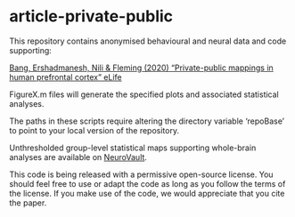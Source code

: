 # article-private-public

This repository contains anonymised behavioural and neural data and code supporting:

<a href="https://elifesciences.org/articles/56477">Bang, Ershadmanesh, Nili & Fleming (2020) “Private-public mappings in human  prefrontal cortex” eLife</a>

FigureX.m files will generate the specified plots and associated statistical analyses.

The paths in these scripts require altering the directory variable ‘repoBase’ to point to your local version of the repository.

Unthresholded group-level statistical maps supporting whole-brain analyses are available on <a href="https://neurovault.org/collections/6782/">NeuroVault</a>.

This code is being released with a permissive open-source license. You should feel free to use or adapt the code as long as you follow the terms of the license. If you make use of the code, we would appreciate that you cite the paper.
